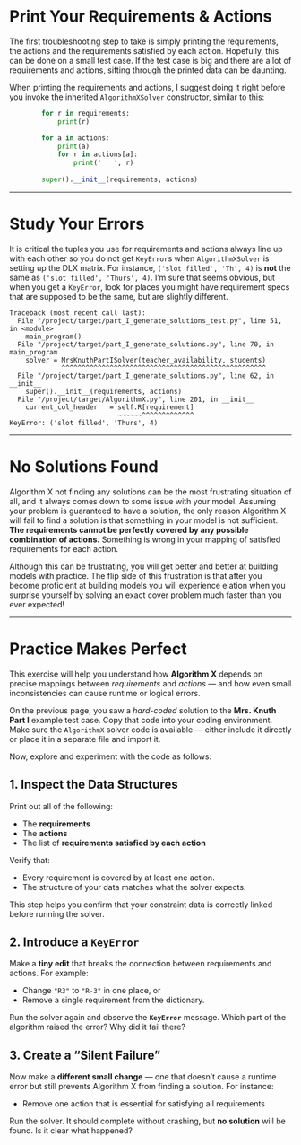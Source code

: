 # Print Your Requirements & Actions

The first troubleshooting step to take is simply printing the requirements, the actions and the requirements satisfied by each action. Hopefully, this can be done on a small test case. If the test case is big and there are a lot of requirements and actions, sifting through the printed data can be daunting.

When printing the requirements and actions, I suggest doing it right before you invoke the inherited `AlgorithmXSolver` constructor, similar to this:

``` python
        for r in requirements:
            print(r)

        for a in actions:
            print(a)
            for r in actions[a]:
                print('   ', r)
        
        super().__init__(requirements, actions)
```

---

# Study Your Errors

It is critical the tuples you use for requirements and actions always line up with each other so you do not get `KeyError`s when `AlgorithmXSolver` is setting up the DLX matrix. For instance, `('slot filled', 'Th', 4)` is __not__ the same as `('slot filled', 'Thurs', 4)`. I’m sure that seems obvious, but when you get a `KeyError`, look for places you might have requirement specs that are supposed to be the same, but are slightly different.

```text
Traceback (most recent call last):
  File "/project/target/part_I_generate_solutions_test.py", line 51, in <module>
    main_program()
  File "/project/target/part_I_generate_solutions.py", line 70, in main_program
    solver = MrsKnuthPartISolver(teacher_availability, students)
             ^^^^^^^^^^^^^^^^^^^^^^^^^^^^^^^^^^^^^^^^^^^^^^^^^^^
  File "/project/target/part_I_generate_solutions.py", line 62, in __init__
    super().__init__(requirements, actions)
  File "/project/target/AlgorithmX.py", line 201, in __init__
    current_col_header   = self.R[requirement]
                           ~~~~~~^^^^^^^^^^^^^
KeyError: ('slot filled', 'Thurs', 4)
```

---

# No Solutions Found

Algorithm X not finding any solutions can be the most frustrating situation of all, and it always comes down to some issue with your model. Assuming your problem is guaranteed to have a solution, the only reason Algorithm X will fail to find a solution is that something in your model is not sufficient. __The requirements cannot be perfectly covered by any possible combination of actions.__ Something is wrong in your mapping of satisfied requirements for each action.

Although this can be frustrating, you will get better and better at building models with practice. The flip side of this frustration is that after you become proficient at building models you will experience elation when you surprise yourself by solving an exact cover problem much faster than you ever expected!

---

# Practice Makes Perfect

This exercise will help you understand how **Algorithm X** depends on precise mappings between *requirements* and *actions* — and how even small inconsistencies can cause runtime or logical errors.

On the previous page, you saw a *hard-coded* solution to the **Mrs. Knuth Part I** example test case. Copy that code into your coding environment. Make sure the `AlgorithmX` solver code is available — either include it directly or place it in a separate file and import it.

Now, explore and experiment with the code as follows:

## 1. Inspect the Data Structures

Print out all of the following:

* The **requirements**
* The **actions**
* The list of **requirements satisfied by each action**

Verify that:

* Every requirement is covered by at least one action.
* The structure of your data matches what the solver expects.

This step helps you confirm that your constraint data is correctly linked before running the solver.

## 2. Introduce a `KeyError`

Make a **tiny edit** that breaks the connection between requirements and actions.
For example:

* Change `"R3"` to `"R-3"` in one place, or
* Remove a single requirement from the dictionary.

Run the solver again and observe the **`KeyError`** message. Which part of the algorithm raised the error? Why did it fail there?

## 3. Create a “Silent Failure”

Now make a **different small change** — one that doesn’t cause a runtime error but still prevents Algorithm X from finding a solution.
For instance:

* Remove one action that is essential for satisfying all requirements

Run the solver. It should complete without crashing, but **no solution** will be found. Is it clear what happened?

<BR>